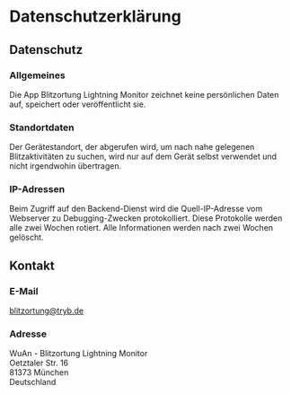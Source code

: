 # Datenschutzerklärung

## Datenschutz

### Allgemeines

Die App Blitzortung Lightning Monitor zeichnet keine persönlichen Daten auf, speichert oder veröffentlicht sie.

### Standortdaten

Der Gerätestandort, der abgerufen wird, um nach nahe gelegenen Blitzaktivitäten zu suchen, wird nur auf dem Gerät selbst verwendet und nicht irgendwohin übertragen.

### IP-Adressen

Beim Zugriff auf den Backend-Dienst wird die Quell-IP-Adresse vom Webserver zu Debugging-Zwecken protokolliert. Diese Protokolle werden alle zwei Wochen rotiert. Alle Informationen werden nach zwei Wochen gelöscht.

## Kontakt

### E-Mail

blitzortung@tryb.de

### Adresse

WuAn - Blitzortung Lightning Monitor\
Oetztaler Str. 16\
81373 München\
Deutschland